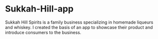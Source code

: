 # Sukkah-Hill-app
Sukkah Hill Spirits is a family business specializing in homemade liqueurs and whiskey. I created the basis of an app to showcase their product and introduce consumers to  the business.
